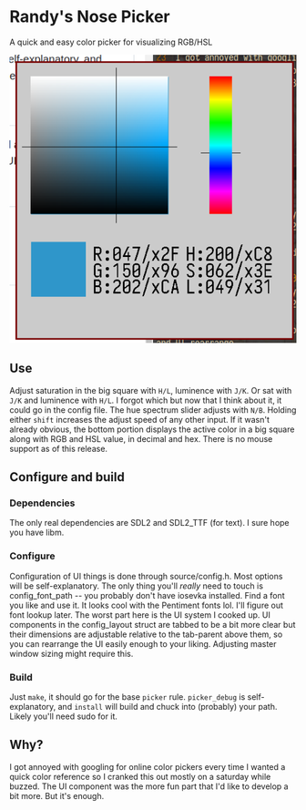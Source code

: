 # Randy's Nose Picker
A quick and easy color picker for visualizing RGB/HSL

![you can prick your finger, but you can't finger your prick](screenshot.png)

## Use
Adjust saturation in the big square with `H/L`, luminence with `J/K`. Or sat with `J/K` and luminence with `H/L`. I forgot which but now that I think about it, it could go in the config file.
The hue spectrum slider adjusts with `N/B`.
Holding either `shift` increases the adjust speed of any other input.
If it wasn't already obvious, the bottom portion displays the active color in a big square along with RGB and HSL value, in decimal and hex. There is no mouse support as of this release.

## Configure and build
### Dependencies
The only real dependencies are SDL2 and SDL2_TTF (for text). I sure hope you have libm.

### Configure
Configuration of UI things is done through source/config.h. Most options will be self-explanatory.
The only thing you'll *really* need to touch is config_font_path -- you probably don't have iosevka installed. Find a font you like and use it. It looks cool with the Pentiment fonts lol. I'll figure out font lookup later.
The worst part here is the UI system I cooked up. UI components in the config_layout struct are tabbed to be a bit more clear but their dimensions are adjustable relative to the tab-parent above them, so you can rearrange the UI easily enough to your liking. Adjusting master window sizing might require this.

### Build
Just `make`, it should go for the base `picker` rule. `picker_debug` is self-explanatory, and `install` will build and chuck into (probably) your path. Likely you'll need sudo for it.

## Why?
I got annoyed with googling for online color pickers every time I wanted a quick color reference so I cranked this out mostly on a saturday while buzzed. The UI component was the more fun part that I'd like to develop a bit more. But it's enough.
